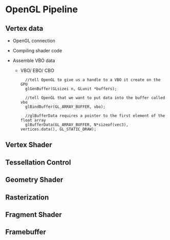 # OpenGL Pipeline

## Vertex data
- OpenGL connection 
- Compiling shader code
- Assemble VBO data

    - VBO/ EBO/ CBO

            //tell OpenGL to give us a handle to a VBO it create on the GPU
            glGenBuffer(GLsizei n, GLunit *buffers);

            //tell OpenGL that we want to put data into the buffer called vbo
            glBindBuffer(GL_ARRAY_BUFFER, vbo);

            //glBufferData requires a pointer to the first element of the float array
            glBufferData(GL_ARRAY_BUFFER, N*sizeof(vec3), vertices.data(), GL_STATIC_DRAW);



## Vertex Shader
## Tessellation Control
## Geometry Shader
## Rasterization
## Fragment Shader
## Framebuffer




